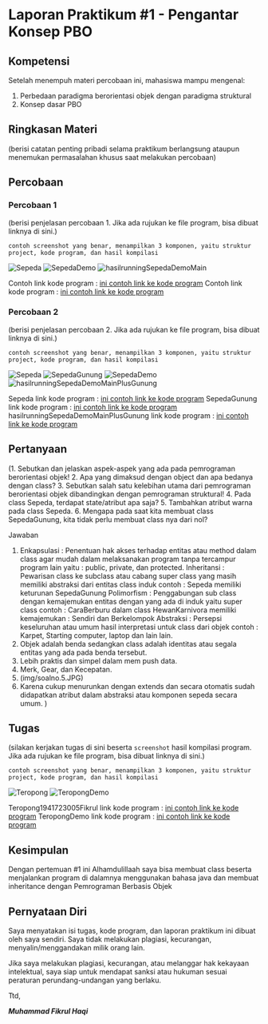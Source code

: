# Laporan Praktikum #1 - Pengantar Konsep PBO

## Kompetensi

Setelah menempuh materi percobaan ini, mahasiswa mampu mengenal: 
1. Perbedaan paradigma berorientasi objek dengan paradigma struktural 
2. Konsep dasar PBO 


## Ringkasan Materi

(berisi catatan penting pribadi selama praktikum berlangsung ataupun menemukan permasalahan khusus saat melakukan percobaan)

## Percobaan

### Percobaan 1

(berisi penjelasan percobaan 1. Jika ada rujukan ke file program, bisa dibuat linknya di sini.)

`contoh screenshot yang benar, menampilkan 3 komponen, yaitu struktur project, kode program, dan hasil kompilasi`

![Sepeda](img/Sepeda1941723005Fikrul.JPG)
![SepedaDemo](img/SepedaDemo.JPG)
![hasilrunningSepedaDemoMain](img/hasilrunningSepedaDemo.JPG)

Contoh link kode program :
 [ini contoh link ke kode program](../../src/1_Pengantar_Konsep_PBO/Sepeda1941723005Fikrul.java)
Contoh link kode program : 
[ini contoh link ke kode program](../../src/1_Pengantar_Konsep_PBO/SepedaDemoMain.java)

### Percobaan 2

(berisi penjelasan percobaan 2. Jika ada rujukan ke file program, bisa dibuat linknya di sini.)

`contoh screenshot yang benar, menampilkan 3 komponen, yaitu struktur project, kode program, dan hasil kompilasi`

![Sepeda](img/Sepeda1941723005Fikrul.JPG)
![SepedaGunung](img/SepedaGunung.JPG)
![SepedaDemo](img/SepedaMainPlusGunung.JPG)
![hasilrunningSepedaDemoMainPlusGunung](img/hasilrunningSepedaDemoMainPlusSepedaGunung.JPG)

Sepeda link kode program : 
[ini contoh link ke kode program](../../src/1_Pengantar_Konsep_PBO/Sepeda1941723005Fikrul.java)
SepedaGunung link kode program : 
[ini contoh link ke kode program](../../src/1_Pengantar_Konsep_PBO/SepedaGunung.java)
hasilrunningSepedaDemoMainPlusGunung link kode program : 
[ini contoh link ke kode program](../../src/1_Pengantar_Konsep_PBO/SepedaDemoMainPlusGunung.java)

## Pertanyaan

(1. Sebutkan dan jelaskan aspek-aspek yang ada pada pemrograman berorientasi objek!
 2. Apa yang dimaksud dengan object dan apa bedanya dengan class? 
 3. Sebutkan salah satu kelebihan utama dari pemrograman berorientasi objek dibandingkan dengan pemrograman struktural!
 4. Pada class Sepeda, terdapat state/atribut apa saja? 
 5. Tambahkan atribut warna pada class Sepeda.
 6. Mengapa pada saat kita membuat class SepedaGunung, kita tidak perlu membuat class nya dari nol? 
 
 Jawaban
 
 1. Enkapsulasi : Penentuan hak akses terhadap entitas atau method dalam class agar mudah dalam melaksanakan program tanpa tercampur program lain yaitu : public, private, dan protected.
	Inheritansi : Pewarisan class ke subclass atau cabang super class yang masih memiliki abstraksi dari entitas class induk contoh : Sepeda memiliki keturunan SepedaGunung 
	Polimorfism : Penggabungan sub class dengan kemajemukan entitas dengan yang ada di induk yaitu super class contoh : CaraBerburu dalam class HewanKarnivora memiliki kemajemukan : Sendiri dan Berkelompok
	Abstraksi : Persepsi keseluruhan atau umum hasil interpretasi untuk class dari objek contoh : Karpet, Starting computer, laptop dan lain lain.
 2. Objek adalah benda sedangkan class adalah identitas atau segala entitas yang ada pada benda tersebut.
 3. Lebih praktis dan simpel dalam mem push data.
 4. Merk, Gear, dan Kecepatan.
 5. (img/soalno.5.JPG)
 6. Karena cukup menurunkan dengan extends dan secara otomatis sudah didapatkan atribut dalam abstraksi atau komponen sepeda secara umum. 
)
## Tugas

(silakan kerjakan tugas di sini beserta `screenshot` hasil kompilasi program. Jika ada rujukan ke file program, bisa dibuat linknya di sini.)

`contoh screenshot yang benar, menampilkan 3 komponen, yaitu struktur project, kode program, dan hasil kompilasi`

![Teropong](img/Teropong1941723005Fikrul.JPG)
![TeropongDemo](img/TeropongDemo.JPG)

Teropong1941723005Fikrul link kode program : 
[ini contoh link ke kode program](../../src/1_Pengantar_Konsep_PBO/Teropong1941723005Fikrul.java)
TeropongDemo link kode program : 
[ini contoh link ke kode program](../../src/1_Pengantar_Konsep_PBO/TeropongDemo.java)

## Kesimpulan

Dengan pertemuan #1 ini Alhamdulillaah saya bisa membuat class beserta menjalankan program di dalamnya menggunakan bahasa java dan membuat inheritance dengan Pemrograman Berbasis Objek

## Pernyataan Diri

Saya menyatakan isi tugas, kode program, dan laporan praktikum ini dibuat oleh saya sendiri. Saya tidak melakukan plagiasi, kecurangan, menyalin/menggandakan milik orang lain.

Jika saya melakukan plagiasi, kecurangan, atau melanggar hak kekayaan intelektual, saya siap untuk mendapat sanksi atau hukuman sesuai peraturan perundang-undangan yang berlaku.

Ttd,

***Muhammad Fikrul Haqi***
